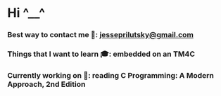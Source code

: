 # Hi  ^__^
### Best way to contact me 📣: jesseprilutsky@gmail.com 
### Things that I want to learn 🎓: embedded on an TM4C
### Currently working on 💼: reading C Programming: A Modern Approach, 2nd Edition


